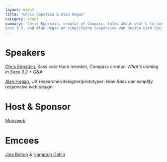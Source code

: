 ```yaml
---
layout: event
title: "Chris Eppstein & Alan Hogan"
category: event
summary: "Chris Eppstein, creator of Compass, talks about what's to come in
Sass 3.3, and Alan Hogan on simplifying responsive web design with Sass"
---
```


# Speakers

[Chris Eppstein](http://chriseppstein.github.io/), Sass core team member,
Compass creator: *What's coming in Sass 3.3 + Q&A*

[Alan Hogan](http://alanhogan.com/), UX researcher/designer/prototyper: *How
Sass can simplify responsive web design*

# Host & Sponsor

[Moovweb](http://moovweb.com/)

# Emcees

[Jina Bolton](http://jina.me/) & [Hampton Catlin](http://www.hamptoncatlin.com/)
